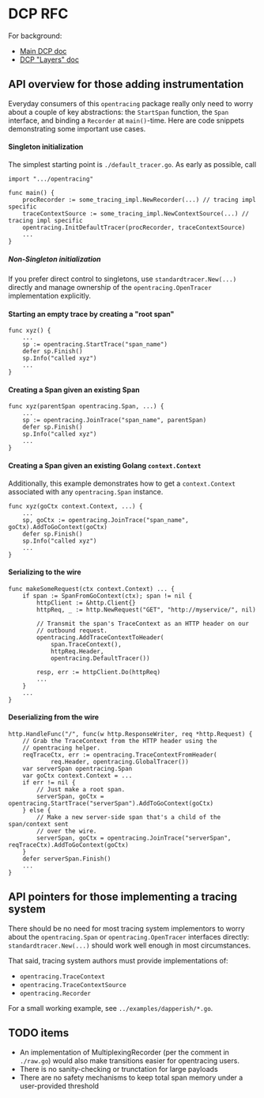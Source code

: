 # DCP RFC

For background:
- [Main DCP doc](https://paper.dropbox.com/doc/Distributed-Context-Propagation-RGvlvD1NFKYmrJG9vGCES)
- [DCP "Layers" doc](https://paper.dropbox.com/doc/DCP-Layers-and-Semantics-X1Tm1MSiBJECBkWYQKS2I)

## API overview for those adding instrumentation

Everyday consumers of this `opentracing` package really only need to worry
about a couple of key abstractions: the `StartSpan` function, the `Span`
interface, and binding a `Recorder` at `main()`-time. Here are code snippets
demonstrating some important use cases.

#### Singleton initialization

The simplest starting point is `./default_tracer.go`. As early as possible, call

    import ".../opentracing"
    
    func main() {
        procRecorder := some_tracing_impl.NewRecorder(...) // tracing impl specific
        traceContextSource := some_tracing_impl.NewContextSource(...) // tracing impl specific
        opentracing.InitDefaultTracer(procRecorder, traceContextSource)
        ...
    }

##### Non-Singleton initialization

If you prefer direct control to singletons, use `standardtracer.New(...)`
directly and manage ownership of the `opentracing.OpenTracer` implementation
explicitly.

#### Starting an empty trace by creating a "root span"

    func xyz() {
        ...
        sp := opentracing.StartTrace("span_name")
        defer sp.Finish()
		sp.Info("called xyz")
        ...
    }

#### Creating a Span given an existing Span

    func xyz(parentSpan opentracing.Span, ...) {
        ...
        sp := opentracing.JoinTrace("span_name", parentSpan)
        defer sp.Finish()
		sp.Info("called xyz")
        ...
    }

#### Creating a Span given an existing Golang `context.Context`

Additionally, this example demonstrates how to get a `context.Context`
associated with any `opentracing.Span` instance.

    func xyz(goCtx context.Context, ...) {
        ...
        sp, goCtx := opentracing.JoinTrace("span_name", goCtx).AddToGoContext(goCtx)
        defer sp.Finish()
		sp.Info("called xyz")
        ...
    }

#### Serializing to the wire

    func makeSomeRequest(ctx context.Context) ... {
        if span := SpanFromGoContext(ctx); span != nil {
            httpClient := &http.Client{}
            httpReq, _ := http.NewRequest("GET", "http://myservice/", nil)

            // Transmit the span's TraceContext as an HTTP header on our
            // outbound request.
            opentracing.AddTraceContextToHeader(
                span.TraceContext(),
                httpReq.Header,
                opentracing.DefaultTracer())

            resp, err := httpClient.Do(httpReq)
            ...
        }
        ...
    }

#### Deserializing from the wire

	http.HandleFunc("/", func(w http.ResponseWriter, req *http.Request) {
        // Grab the TraceContext from the HTTP header using the
        // opentracing helper.
        reqTraceCtx, err := opentracing.TraceContextFromHeader(
                req.Header, opentracing.GlobalTracer())
        var serverSpan opentracing.Span
        var goCtx context.Context = ...
        if err != nil {
            // Just make a root span.
            serverSpan, goCtx = opentracing.StartTrace("serverSpan").AddToGoContext(goCtx)
        } else {
            // Make a new server-side span that's a child of the span/context sent
            // over the wire.
            serverSpan, goCtx = opentracing.JoinTrace("serverSpan", reqTraceCtx).AddToGoContext(goCtx)
        }
        defer serverSpan.Finish()
        ...
    }

## API pointers for those implementing a tracing system

There should be no need for most tracing system implementors to worry about the
`opentracing.Span` or `opentracing.OpenTracer` interfaces directly:
`standardtracer.New(...)` should work well enough in most circumstances.

That said, tracing system authors must provide implementations of:
- `opentracing.TraceContext`
- `opentracing.TraceContextSource`
- `opentracing.Recorder`

For a small working example, see `../examples/dapperish/*.go`.

## TODO items

- An implementation of MultiplexingRecorder (per the comment in `./raw.go`)
  would also make transitions easier for opentracing users.
- There is no sanity-checking or trunctation for large payloads
- There are no safety mechanisms to keep total span memory under a
  user-provided threshold
